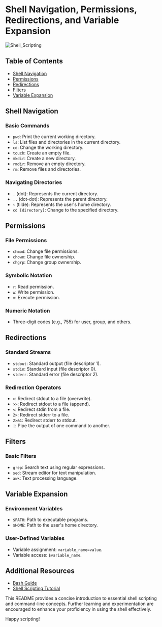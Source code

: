 # Shell Navigation, Permissions, Redirections, and Variable Expansion

![Shell_Scripting](https://i.ytimg.com/vi/F-TtA8GnKr8/maxresdefault.jpg)

## Table of Contents
- [Shell Navigation](#https://github.com/Sendo-A/alx-system_engineering-devops/tree/master/0x00-shell_basics)
- [Permissions](#https://github.com/Sendo-A/alx-system_engineering-devops/tree/master/0x01-shell_permissions)
- [Redirections](#https://github.com/Sendo-A/alx-system_engineering-devops/tree/master/0x02-shell_redirections)
- [Filters](#https://github.com/Sendo-A/alx-system_engineering-devops/tree/master/0x02-shell_redirections)
- [Variable Expansion](#https://github.com/Sendo-A/alx-system_engineering-devops/tree/master/0x03-shell_variables_expansions)

## Shell Navigation

### Basic Commands
- `pwd`: Print the current working directory.
- `ls`: List files and directories in the current directory.
- `cd`: Change the working directory.
- `touch`: Create an empty file.
- `mkdir`: Create a new directory.
- `rmdir`: Remove an empty directory.
- `rm`: Remove files and directories.

### Navigating Directories
- `.` (dot): Represents the current directory.
- `..` (dot-dot): Represents the parent directory.
- `~` (tilde): Represents the user's home directory.
- `cd [directory]`: Change to the specified directory.

## Permissions

### File Permissions
- `chmod`: Change file permissions.
- `chown`: Change file ownership.
- `chgrp`: Change group ownership.

### Symbolic Notation
- `r`: Read permission.
- `w`: Write permission.
- `x`: Execute permission.

### Numeric Notation
- Three-digit codes (e.g., 755) for user, group, and others.

## Redirections

### Standard Streams
- `stdout`: Standard output (file descriptor 1).
- `stdin`: Standard input (file descriptor 0).
- `stderr`: Standard error (file descriptor 2).

### Redirection Operators
- `>`: Redirect stdout to a file (overwrite).
- `>>`: Redirect stdout to a file (append).
- `<`: Redirect stdin from a file.
- `2>`: Redirect stderr to a file.
- `2>&1`: Redirect stderr to stdout.
- `|`: Pipe the output of one command to another.

## Filters

### Basic Filters
- `grep`: Search text using regular expressions.
- `sed`: Stream editor for text manipulation.
- `awk`: Text processing language.

## Variable Expansion

### Environment Variables
- `$PATH`: Path to executable programs.
- `$HOME`: Path to the user's home directory.

### User-Defined Variables
- Variable assignment: `variable_name=value`.
- Variable access: `$variable_name`.

## Additional Resources
- [Bash Guide](https://www.gnu.org/software/bash/manual/bash.html)
- [Shell Scripting Tutorial](https://www.shellscript.sh/)

This README provides a concise introduction to essential shell scripting and command-line concepts. Further learning and experimentation are encouraged to enhance your proficiency in using the shell effectively.

Happy scripting!

